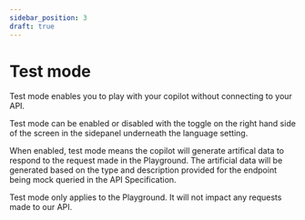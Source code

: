 ```yaml
---
sidebar_position: 3
draft: true
---
```


# Test mode

Test mode enables you to play with your copilot without connecting to your API. 

Test mode can be enabled or disabled with the toggle on the right hand side of the screen in the sidepanel underneath the language setting.

When enabled, test mode means the copilot will generate artifical data to respond to the request made in the Playground. The artificial data will be generated based on the type and description provided for the endpoint being mock queried in the API Specification.

Test mode only applies to the Playground. It will not impact any requests made to our API. 

